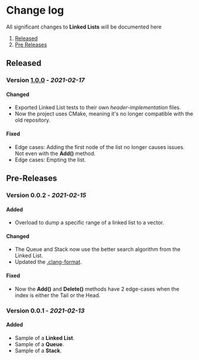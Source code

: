 # Change log

All significant changes to **Linked Lists** will be documented here

1. [Released](#Released)
1. [Pre Releases](#Pre-Releases)

## Released

### Version [1.0.0](https://github.com/nico-castell/Linked-List-CMake/releases/tag/1.0.0) - *2021-02-17*
#### Changed
- Exported Linked List tests to their own *header-implementation* files.
- Now the project uses CMake, meaning it's no longer compatible with the old repository.

#### Fixed
- Edge cases: Adding the first node of the list no longer causes issues. Not even with the **Add()** method.
- Edge cases: Empting the list.

## Pre-Releases

### Version 0.0.2 - *2021-02-15*
#### Added
- Overload to dump a specific range of a linked list to a vector.

#### Changed
- The Queue and Stack now use the better search algorithm from the Linked List.
- Updated the [.clang-format](.clang-format).

#### Fixed
- Now the **Add()** and **Delete()** methods have 2 edge-cases when the index is either the Tail or the Head.

### Version 0.0.1 - *2021-02-13*
#### Added
- Sample of a **Linked List**.
- Sample of a **Queue**.
- Sample of a **Stack**.
